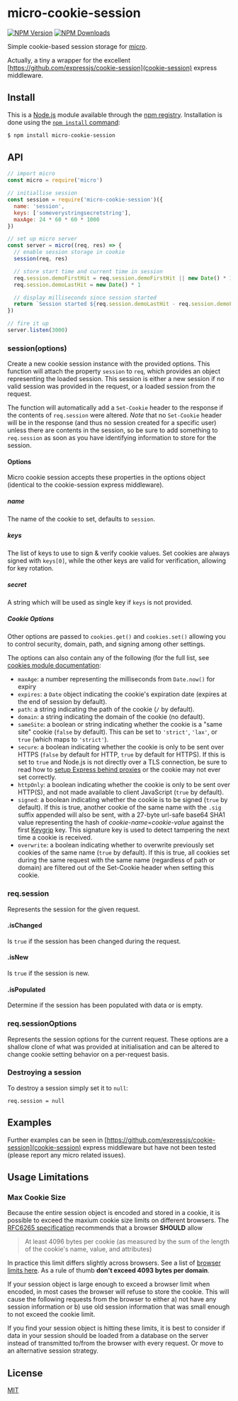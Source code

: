 # micro-cookie-session

[![NPM Version][npm-image]][npm-url]
[![NPM Downloads][downloads-image]][downloads-url]

Simple cookie-based session storage for [micro](https://github.com/zeit/micro).

Actually, a tiny a wrapper for the excellent [https://github.com/expressjs/cookie-session](cookie-session) express middleware.

## Install

This is a [Node.js](https://nodejs.org/en/) module available through the
[npm registry](https://www.npmjs.com/). Installation is done using the
[`npm install` command](https://docs.npmjs.com/getting-started/installing-npm-packages-locally):

```sh
$ npm install micro-cookie-session
```

## API

```js
// import micro
const micro = require('micro')

// initiallise session
const session = require('micro-cookie-session')({
  name: 'session',
  keys: ['someverystringsecretstring'],
  maxAge: 24 * 60 * 60 * 1000
})

// set up micro server
const server = micro((req, res) => {
  // enable session storage in cookie
  session(req, res)

  // store start time and current time in session
  req.session.demoFirstHit = req.session.demoFirstHit || new Date() * 1
  req.session.demoLastHit = new Date() * 1

  // display milliseconds since session started
  return `Session started ${req.session.demoLastHit - req.session.demoFirstHit}ms ago`
})

// fire it up
server.listen(3000)
```

### session(options)

Create a new cookie session instance with the provided options. This function
will attach the property `session` to `req`, which provides an object representing
the loaded session. This session is either a new session if no valid session was
provided in the request, or a loaded session from the request.

The function will automatically add a `Set-Cookie` header to the response if the
contents of `req.session` were altered. _Note_ that no `Set-Cookie` header will be
in the response (and thus no session created for a specific user) unless there are
contents in the session, so be sure to add something to `req.session` as soon as
you have identifying information to store for the session.

#### Options

Micro cookie session accepts these properties in the options object (identical to
the cookie-session express middleware).

##### name

The name of the cookie to set, defaults to `session`.

##### keys

The list of keys to use to sign & verify cookie values. Set cookies are always
signed with `keys[0]`, while the other keys are valid for verification, allowing
for key rotation.

##### secret

A string which will be used as single key if `keys` is not provided.

##### Cookie Options

Other options are passed to `cookies.get()` and `cookies.set()` allowing you
to control security, domain, path, and signing among other settings.

The options can also contain any of the following (for the full list, see
[cookies module documentation](https://www.npmjs.org/package/cookies#readme):

  - `maxAge`: a number representing the milliseconds from `Date.now()` for expiry
  - `expires`: a `Date` object indicating the cookie's expiration date (expires at the end of session by default).
  - `path`: a string indicating the path of the cookie (`/` by default).
  - `domain`: a string indicating the domain of the cookie (no default).
  - `sameSite`: a boolean or string indicating whether the cookie is a "same site" cookie (`false` by default). This can be set to `'strict'`, `'lax'`, or `true` (which maps to `'strict'`).
  - `secure`: a boolean indicating whether the cookie is only to be sent over HTTPS (`false` by default for HTTP, `true` by default for HTTPS). If this is set to `true` and Node.js is not directly over a TLS connection, be sure to read how to [setup Express behind proxies](https://expressjs.com/en/guide/behind-proxies.html) or the cookie may not ever set correctly.
  - `httpOnly`: a boolean indicating whether the cookie is only to be sent over HTTP(S), and not made available to client JavaScript (`true` by default).
  - `signed`: a boolean indicating whether the cookie is to be signed (`true` by default). If this is true, another cookie of the same name with the `.sig` suffix appended will also be sent, with a 27-byte url-safe base64 SHA1 value representing the hash of _cookie-name_=_cookie-value_ against the first [Keygrip](https://github.com/expressjs/keygrip) key. This signature key is used to detect tampering the next time a cookie is received.
  - `overwrite`: a boolean indicating whether to overwrite previously set cookies of the same name (`true` by default). If this is true, all cookies set during the same request with the same name (regardless of path or domain) are filtered out of the Set-Cookie header when setting this cookie.

### req.session

Represents the session for the given request.

#### .isChanged

Is `true` if the session has been changed during the request.

#### .isNew

Is `true` if the session is new.

#### .isPopulated

Determine if the session has been populated with data or is empty.

### req.sessionOptions

Represents the session options for the current request. These options are a
shallow clone of what was provided at initialisation and can be
altered to change cookie setting behavior on a per-request basis.

### Destroying a session

To destroy a session simply set it to `null`:

```
req.session = null
```

## Examples

Further examples can be seen in [https://github.com/expressjs/cookie-session](cookie-session)
express middleware but have not been tested (please report any micro related issues).

## Usage Limitations

### Max Cookie Size

Because the entire session object is encoded and stored in a cookie, it is
possible to exceed the maxium cookie size limits on different browsers. The
[RFC6265 specification](https://tools.ietf.org/html/rfc6265#section-6.1)
recommends that a browser **SHOULD** allow

> At least 4096 bytes per cookie (as measured by the sum of the length of
> the cookie's name, value, and attributes)

In practice this limit differs slightly across browsers. See a list of
[browser limits here](http://browsercookielimits.squawky.net/). As a rule
of thumb **don't exceed 4093 bytes per domain**.

If your session object is large enough to exceed a browser limit when encoded,
in most cases the browser will refuse to store the cookie. This will cause the
following requests from the browser to either a) not have any session
information or b) use old session information that was small enough to not
exceed the cookie limit.

If you find your session object is hitting these limits, it is best to
consider if  data in your session should be loaded from a database on the
server instead of transmitted to/from the browser with every request. Or
move to an alternative session strategy.

## License

[MIT](LICENSE)

[npm-image]: https://img.shields.io/npm/v/micro-cookie-session.svg
[npm-url]: https://npmjs.org/package/micro-cookie-session
[downloads-image]: https://img.shields.io/npm/dm/micro-cookie-session.svg
[downloads-url]: https://npmjs.org/package/micro-cookie-session
